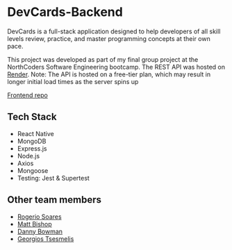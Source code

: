 # DevCards-Backend

DevCards is a full-stack application designed to help developers of all skill levels review, practice, and master programming concepts at their own pace.

This project was developed as part of my final group project at the NorthCoders Software Engineering bootcamp. The REST API was hosted on [Render](https://dev-cards.onrender.com). 
Note: The API is hosted on a free-tier plan, which may result in longer initial load times as the server spins up

[Frontend repo](https://github.com/reemhd/DevCards-Frontend)

## Tech Stack

- React Native
- MongoDB
- Express.js
- Node.js
- Axios
- Mongoose
- Testing: Jest & Supertest

## Other team members

- [Rogerio Soares](https://github.com/RogerioSoares96)
- [Matt Bishop](https://github.com/Nanobot1514)
- [Danny Bowman](https://github.com/danzo3000)
- [Georgios Tsesmelis](https://github.com/GeorgeTsez)
